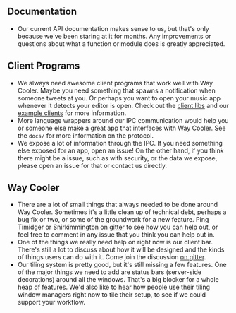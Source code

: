 ## Documentation
* Our current API documentation makes sense to us, but that's only because we've been staring at it for months. Any improvements or questions about what a function or module does is greatly appreciated.

## Client Programs
* We always need awesome client programs that work well with Way Cooler. Maybe you need something that spawns a notification when someone tweets at you. Or perhaps you want to open your music app whenever it detects your editor is open. Check out the [client libs](https://github.com/Immington-Industries/way-cooler-client-libs) and our [example clients](https://github.com/Immington-Industries/Way-Cooler-Example-Clients) for more information.
* More language wrappers around our IPC communication would help you or someone else make a great app that interfaces with Way Cooler. See the `docs/` for more information on the protocol.
* We expose a lot of information through the IPC. If you need something else exposed for an app, open an issue! On the other hand, if you think there might be a issue, such as with security, or the data we expose, please open an issue for that or contact us directly.

## Way Cooler
* There are a lot of small things that always needed to be done around Way Cooler. Sometimes it's a little clean up of technical debt, perhaps a bug fix or two, or some of the groundwork for a new feature. Ping Timidger or Snirkimmington on [gitter](https://gitter.im/Immington-Industries/way-cooler?utm_source=badge&utm_medium=badge&utm_campaign=pr-badge) to see how you can help out, or feel free to comment in any issue that you think you can help out in.
* One of the things we really need help on right now is our client bar. There's still a lot to discuss about how it will be designed and the kinds of things users can do with it. Come join the discussion [on gitter](https://gitter.im/Immington-Industries/way-cooler?utm_source=badge&utm_medium=badge&utm_campaign=pr-badge).
* Our tiling system is pretty good, but it's still missing a few features. One of the major things we need to add are status bars (server-side decorations) around all the windows. That's a big blocker for a whole heap of features. We'd also like to hear how people use their tiling window managers right now to tile their setup, to see if we could support your workflow.
